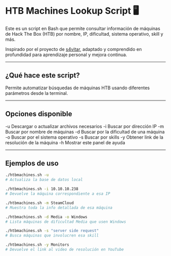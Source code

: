 # HTB Machines Lookup Script 🖥

Este es un script en Bash que permite consultar información de máquinas de Hack The Box (HTB) por nombre, IP, dificultad, sistema operativo, skill y más.

Inspirado por el proyecto de [s4vitar](https://github.com/s4vitar), adaptado y comprendido en profundidad para aprendizaje personal y mejora continua.

---

## ¿Qué hace este script?

Permite automatizar búsquedas de máquinas HTB usando diferentes parámetros desde la terminal.

---

## Opciones disponible

-u Descargar o actualizar archivos necesarios
-i Buscar por dirección IP
-m Buscar por nombre de máquinas
-d Buscar por la dificultad de una máquina
-o Buscar por el sistema operativo
-s Buscar por skills
-y Obtener link de la resolución de la máquina
-h Mostrar este panel de ayuda

---

## Ejemplos de uso

```bash
./htbmachines.sh -u
# Actualiza la base de datos local

./htbmachines.sh -i 10.10.10.238
# Devuelve la máquina correspondiente a esa IP

./htbmachines.sh -m SteamCloud
# Muestra toda la info detallada de esa máquina

./htbmachines.sh -d Media -o Windows
# Lista máquinas de dificultad Media que usen Windows

./htbmachines.sh -s "server side request"
# Busca máquinas que involucren esa skill

./htbmachines.sh -y Monitors
# Devuelve el link al video de resolución en YouTube
